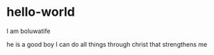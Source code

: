 # hello-world
I am boluwatife

he is a good boy
I can do all things through christ that strengthens me

